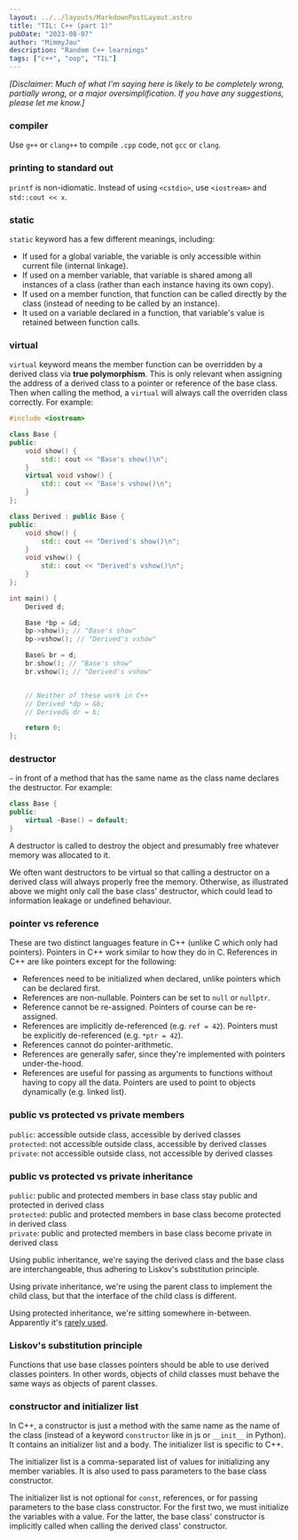 ```yaml
---
layout: ../../layouts/MarkdownPostLayout.astro
title: "TIL: C++ (part 1)"
pubDate: "2023-08-07"
author: "MimmyJau"
description: "Random C++ learnings"
tags: ["c++", "oop", "TIL"]
---
```


*\[Disclaimer: Much of what I'm saying here is likely to be completely wrong, partially wrong, or a major oversimplification. If you have any suggestions, please let me know.\]*

### compiler

Use `g++` or `clang++` to compile `.cpp` code, not `gcc` or `clang`.

### printing to standard out

`printf` is non-idiomatic. Instead of using `<cstdio>`, use `<iostream>` and `std::cout << x`.

### static

`static` keyword has a few different meanings, including:
- If used for a global variable, the variable is only accessible within current file (internal linkage).
- If used on a member variable, that variable is shared among all instances of a class (rather than each instance having its own copy).
- If used on a member function, that function can be called directly by the class (instead of needing to be called by an instance).
- It used on a variable declared in a function, that variable's value is retained between function calls.

### virtual

`virtual` keyword means the member function can be overridden by a derived class via **true polymorphism**. This is only relevant when assigning the address of a derived class to a pointer or reference of the base class. Then when calling the method, a `virtual` will always call the overriden class correctly. For example:
``` cpp
#include <iostream>

class Base {
public:
    void show() {
        std:: cout << "Base's show()\n";
    }
    virtual void vshow() {
        std:: cout << "Base's vshow()\n";
    }
};

class Derived : public Base {
public:
    void show() {
        std:: cout << "Derived's show()\n";
    }
    void vshow() {
        std:: cout << "Derived's vshow()\n";
    }
};

int main() {
    Derived d;

    Base *bp = &d;
    bp->show(); // "Base's show"
    bp->vshow(); // "Derived's vshow"

    Base& br = d;
    br.show(); // "Base's show"
    br.vshow(); // "Derived's vshow"


    // Neither of these work in C++
    // Derived *dp = &b;
    // Derived& dr = b;

    return 0;
};

```

### destructor

`~` in front of a method that has the same name as the class name declares the destructor. For example:
``` cpp
class Base {
public:
    virtual ~Base() = default;
}
```
A destructor is called to destroy the object and presumably free whatever memory was allocated to it. 

We often want destructors to be virtual so that calling a destructor on a derived class will always properly free the memory. Otherwise, as illustrated above we might only call the base class' destructor, which could lead to information leakage or undefined behaviour.

### pointer vs reference
These are two distinct languages feature in C++ (unlike C which only had pointers). Pointers in C++ work similar to how they do in C. References in C++ are like pointers except for the following:

- References need to be initialized when declared, unlike pointers which can be declared first.
- References are non-nullable. Pointers can be set to `null` or `nullptr`.
- Reference cannot be re-assigned. Pointers of course can be re-assigned.
- References are implicitly de-referenced (e.g. `ref = 42`). Pointers must be explicitly de-referenced (e.g. `*ptr = 42`).
- References cannot do pointer-arithmetic.
- References are generally safer, since they're implemented with pointers under-the-hood.
- References are useful for passing as arguments to functions without having to copy all the data. Pointers are used to point to objects dynamically (e.g. linked list). 

### public vs protected vs private members
`public`: accessible outside class, accessible by derived classes  
`protected`: not accessible outside class, accessible by derived classes  
`private`: not accessible outside class, not accessible by derived classes  

### public vs protected vs private inheritance
`public`: public and protected members in base class stay public and protected in derived class  
`protected`: public and protected members in base class become protected in derived class  
`private`: public and protected members in base class become private in derived class  

Using public inheritance, we're saying the derived class and the base class are interchangeable, thus adhering to Liskov's substitution principle.

Using private inheritance, we're using the parent class to implement the child class, but that the interface of the child class is different.

Using protected inheritance, we're sitting somewhere in-between. Apparently it's [rarely used](https://stackoverflow.com/a/1374362).

### Liskov's substitution principle

Functions that use base classes pointers should be able to use derived classes pointers. In other words, objects of child classes must behave the same ways as objects of parent classes.

### constructor and initializer list

In C++, a constructor is just a method with the same name as the name of the class (instead of a keyword `constructor` like in js or `__init__` in Python). It contains an initializer list and a body. The initializer list is specific to C++.

The initializer list is a comma-separated list of values for initializing any member variables. It is also used to pass parameters to the base class constructor.

The initializer list is not optional for `const`, references, or for passing parameters to the base class constructor. For the first two, we must initialize the variables with a value. For the latter, the base class' constructor is implicitly called when calling the derived class' constructor.

